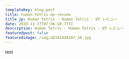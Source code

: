 ```yaml
---
templateKey: blog-post
title: human-tetris-ep-review
title_jp: Human Tetris - Human Tetris - EP レビュー
date: 2019-11-17T07:56:10.777Z
description: Human Tetris - Human Tetris - EP レビュー
featuredpost: false
featuredimage: /img/a0342448387_10.jpg
---
```

test
